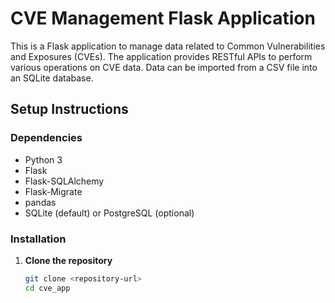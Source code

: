 # CVE Management Flask Application

This is a Flask application to manage data related to Common Vulnerabilities and Exposures (CVEs). The application provides RESTful APIs to perform various operations on CVE data. Data can be imported from a CSV file into an SQLite database.

## Setup Instructions

### Dependencies

- Python 3
- Flask
- Flask-SQLAlchemy
- Flask-Migrate
- pandas
- SQLite (default) or PostgreSQL (optional)

### Installation

1. **Clone the repository**

   ```bash
   git clone <repository-url>
   cd cve_app
